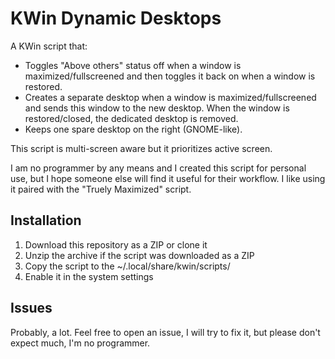 # KWin Dynamic Desktops

A KWin script that:
 - Toggles "Above others" status off when a window is maximized/fullscreened and then toggles it back on when a window is restored.
 - Creates a separate desktop when a window is maximized/fullscreened and sends this window to the new desktop. When the window is restored/closed, the dedicated desktop is removed.
 - Keeps one spare desktop on the right (GNOME-like).


 This script is multi-screen aware but it prioritizes active screen.

 I am no programmer by any means and I created this script for personal use, but I hope someone else will find it useful for their workflow. I like using it paired with the "Truely Maximized" script.

## Installation
1. Download this repository as a ZIP or clone it
2. Unzip the archive if the script was downloaded as a ZIP
3. Copy the script to the ~/.local/share/kwin/scripts/
4. Enable it in the system settings

## Issues
Probably, a lot. Feel free to open an issue, I will try to fix it, but please don't expect much, I'm no programmer.